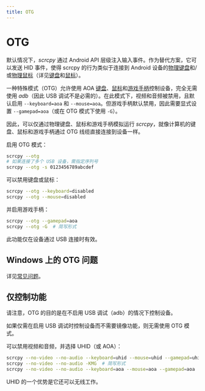 ```yaml
---
title: OTG
---
```


# OTG

默认情况下，_scrcpy_ 通过 Android API 层级注入输入事件。作为替代方案，它可以发送 HID 事件，使得 scrcpy 的行为类似于连接到 Android 设备的[物理键盘]和/或[物理鼠标]（详见[键盘](/zhHans/reference/scrcpy/keyboard)和[鼠标](/zhHans/reference/scrcpy/mouse)）。

[物理键盘]: /zhHans/reference/scrcpy/keyboard#physical-keyboard-simulation  
[物理鼠标]: /zhHans/reference/scrcpy/mouse#physical-mouse-simulation  

一种特殊模式（OTG）允许使用 AOA [键盘](/zhHans/reference/scrcpy/keyboard#aoa)、[鼠标](/zhHans/reference/scrcpy/mouse#aoa)和[游戏手柄](/zhHans/reference/scrcpy/gamepad#aoa)控制设备，完全无需使用 _adb_（因此 USB 调试不是必需的）。在此模式下，视频和音频被禁用，且默认启用 `--keyboard=aoa` 和 `--mouse=aoa`。但游戏手柄默认禁用，因此需要显式设置 `--gamepad=aoa`（或在 OTG 模式下使用 `-G`）。

因此，可以仅通过物理键盘、鼠标和游戏手柄模拟运行 _scrcpy_，就像计算机的键盘、鼠标和游戏手柄通过 OTG 线缆直接连接到设备一样。

启用 OTG 模式：

```bash
scrcpy --otg
# 如果连接了多个 USB 设备，需指定序列号
scrcpy --otg -s 0123456789abcdef
```

可以禁用键盘或鼠标：

```bash
scrcpy --otg --keyboard=disabled
scrcpy --otg --mouse=disabled
```

并启用游戏手柄：

```bash
scrcpy --otg --gamepad=aoa
scrcpy --otg -G  # 简写形式
```

此功能仅在设备通过 USB 连接时有效。

## Windows 上的 OTG 问题

详见[常见问题](/zhHans/help/scrcpy#otg-issues-on-windows)。

## 仅控制功能

请注意，OTG 的目的是在不启用 USB 调试（adb）的情况下控制设备。

如果仅需在启用 USB 调试时控制设备而不需要镜像功能，则无需使用 OTG 模式。

可以禁用视频和音频，并选择 UHID（或 AOA）：

```bash
scrcpy --no-video --no-audio --keyboard=uhid --mouse=uhid --gamepad=uhid
scrcpy --no-video --no-audio -KMG  # 简写形式
scrcpy --no-video --no-audio --keyboard=aoa --mouse=aoa --gamepad=aoa
```

UHID 的一个优势是它还可以无线工作。